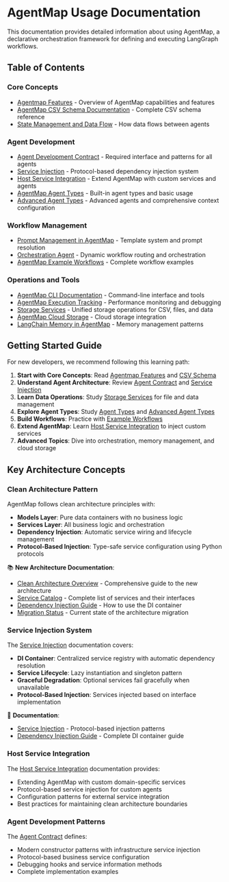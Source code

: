 # AgentMap Usage Documentation

This documentation provides detailed information about using AgentMap, a declarative orchestration framework for defining and executing LangGraph workflows.

## Table of Contents

### Core Concepts
- [Agentmap Features](./usage/agentmap_features.md) - Overview of AgentMap capabilities and features
- [AgentMap CSV Schema Documentation](./usage/agentmap_csv_schema_documentation.md) - Complete CSV schema reference
- [State Management and Data Flow](./usage/state_management_and_data_flow.md) - How data flows between agents

### Agent Development
- [Agent Development Contract](./usage/agent_contract.md) - Required interface and patterns for all agents
- [Service Injection](./usage/service_injection.md) - Protocol-based dependency injection system
- [Host Service Integration](./usage/host-service-integration.md) - Extend AgentMap with custom services and agents
- [AgentMap Agent Types](./usage/agentmap_agent_types.md) - Built-in agent types and basic usage
- [Advanced Agent Types](./usage/advanced_agent_types.md) - Advanced agents and comprehensive context configuration

### Workflow Management
- [Prompt Management in AgentMap](./usage/prompt_management_in_agentmap.md) - Template system and prompt resolution
- [Orchestration Agent](./usage/orchestration_agent.md) - Dynamic workflow routing and orchestration
- [AgentMap Example Workflows](./usage/agentmap_example_workflows.md) - Complete workflow examples

### Operations and Tools
- [AgentMap CLI Documentation](./usage/agentmap_cli_documentation.md) - Command-line interface and tools
- [AgentMap Execution Tracking](./usage/agentmap_execution_tracking.md) - Performance monitoring and debugging
- [Storage Services](./usage/storage_services.md) - Unified storage operations for CSV, files, and data
- [AgentMap Cloud Storage](./usage/agentmap_cloud_storage.md) - Cloud storage integration
- [LangChain Memory in AgentMap](./usage/langchain_memory_in_agentmap.md) - Memory management patterns

## Getting Started Guide

For new developers, we recommend following this learning path:

1. **Start with Core Concepts**: Read [Agentmap Features](./usage/agentmap_features.md) and [CSV Schema](./usage/agentmap_csv_schema_documentation.md)
2. **Understand Agent Architecture**: Review [Agent Contract](./usage/agent_contract.md) and [Service Injection](./usage/service_injection.md)
3. **Learn Data Operations**: Study [Storage Services](./usage/storage_services.md) for file and data management
4. **Explore Agent Types**: Study [Agent Types](./usage/agentmap_agent_types.md) and [Advanced Agent Types](./usage/advanced_agent_types.md)
5. **Build Workflows**: Practice with [Example Workflows](./usage/agentmap_example_workflows.md)
6. **Extend AgentMap**: Learn [Host Service Integration](./usage/host-service-integration.md) to inject custom services
7. **Advanced Topics**: Dive into orchestration, memory management, and cloud storage

## Key Architecture Concepts

### Clean Architecture Pattern
AgentMap follows clean architecture principles with:
- **Models Layer**: Pure data containers with no business logic
- **Services Layer**: All business logic and orchestration
- **Dependency Injection**: Automatic service wiring and lifecycle management
- **Protocol-Based Injection**: Type-safe service configuration using Python protocols

📚 **New Architecture Documentation**:
- [Clean Architecture Overview](../architecture/clean_architecture_overview.md) - Comprehensive guide to the new architecture
- [Service Catalog](../architecture/service_catalog.md) - Complete list of services and their interfaces
- [Dependency Injection Guide](../architecture/dependency_injection_guide.md) - How to use the DI container
- [Migration Status](../architecture/migration_status.md) - Current state of the architecture migration

### Service Injection System
The [Service Injection](./usage/service_injection.md) documentation covers:
- **DI Container**: Centralized service registry with automatic dependency resolution
- **Service Lifecycle**: Lazy instantiation and singleton pattern
- **Graceful Degradation**: Optional services fail gracefully when unavailable
- **Protocol-Based Injection**: Services injected based on interface implementation

📖 **Documentation**:
- [Service Injection](./service_injection.md) - Protocol-based injection patterns
- [Dependency Injection Guide](../architecture/dependency_injection_guide.md) - Complete DI container guide

### Host Service Integration
The [Host Service Integration](./usage/host-service-integration.md) documentation provides:
- Extending AgentMap with custom domain-specific services
- Protocol-based service injection for custom agents
- Configuration patterns for external service integration
- Best practices for maintaining clean architecture boundaries

### Agent Development Patterns
The [Agent Contract](./usage/agent_contract.md) defines:
- Modern constructor patterns with infrastructure service injection
- Protocol-based business service configuration
- Debugging hooks and service information methods
- Complete implementation examples